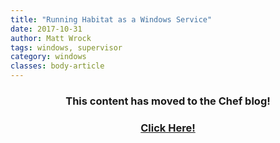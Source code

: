 ```yaml
---
title: "Running Habitat as a Windows Service"
date: 2017-10-31
author: Matt Wrock
tags: windows, supervisor
category: windows
classes: body-article
---
```


<h3><p style="text-align: center;">This content has moved to the Chef blog!</p></h3>
<h3><a href="https://blog.chef.io/2017/10/31/running-habitat-as-a-windows-service"><p style="text-align: center;">Click Here!</p></a></h3>